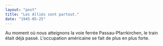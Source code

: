 ```yaml
---
layout: "post"
title: "Les Alliés sont partout."
date: "1945-05-25"
---
```


Au moment où nous atteignons la voie ferrée Passau-Pfarrkirchen, le train était déjà passé. L'occupation américaine se fait de plus en plus forte.


<div class="histoire"></div>

<div class="commentaire"></div>